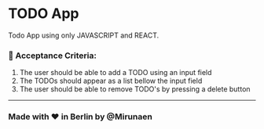 # TODO App

Todo App using only JAVASCRIPT and REACT.


### :ledger: Acceptance Criteria:
1. The user should be able to add a TODO using an input field
2. The TODOs should appear as a list bellow the input field
3. The user should be able to remove TODO's by pressing a delete button





--- 

### Made with :heart: in Berlin by @Mirunaen